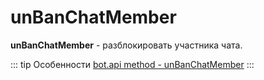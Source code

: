 # unBanChatMember

**unBanChatMember** - разблокировать участника чата.


::: tip  Особенности
[bot.api method - unBanChatMember](https://core.telegram.org/bots/api#unbanchatmember)
:::